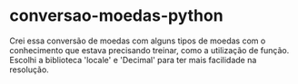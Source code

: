 # conversao-moedas-python
Crei essa conversão de moedas com alguns tipos de moedas com o conhecimento que estava precisando treinar, como a utilização de função. 
Escolhi a biblioteca 'locale' e 'Decimal' para ter mais facilidade na resolução.

